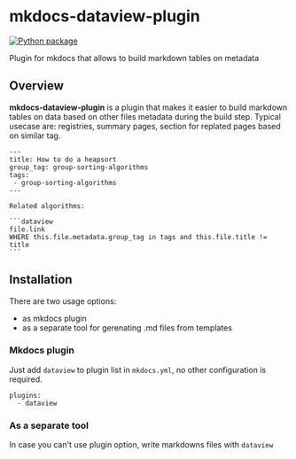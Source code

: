 # mkdocs-dataview-plugin


[![Python package](https://github.com/kepkin/mkdocs-dataview-plugin/actions/workflows/python-package.yml/badge.svg?branch=main)](https://github.com/kepkin/mkdocs-dataview-plugin/actions/workflows/python-package.yml)

Plugin for mkdocs that allows to build markdown tables on metadata

## Overview
**mkdocs-dataview-plugin** is a plugin that makes it easier to build markdown tables on data based on other files metadata during the build step. Typical usecase are: registries, summary pages, section for replated pages based on similar tag.

````
---
title: How to do a heapsort
group_tag: group-sorting-algorithms
tags:
 - group-sorting-algorithms
---

Related algorithms:

```dataview
file.link
WHERE this.file.metadata.group_tag in tags and this.file.title != title
```

````

## Installation

There are two usage options:
 - as mkdocs plugin
 - as a separate tool for gerenating .md files from templates

### Mkdocs plugin

Just add `dataview` to plugin list in `mkdocs.yml`, no other configuration is required.

```
plugins:
  - dataview
```

### As a separate tool

In case you can't use plugin option, write markdowns files with `dataview`